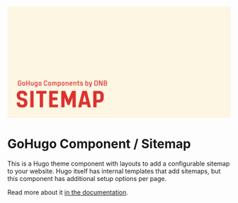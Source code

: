 ![](header-card.png)

# GoHugo Component / Sitemap

This is a Hugo theme component with layouts to add a configurable sitemap to your website. Hugo itself has internal templates that add sitemaps, but this component has additional setup options per page.

Read more about it [in the documentation](https://kollitsch.dev/components/hugo-sitemap/).
